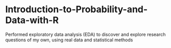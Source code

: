 # Introduction-to-Probability-and-Data-with-R
Performed exploratory data analysis (EDA) to discover and explore research questions of my own, using real data and statistical methods 

